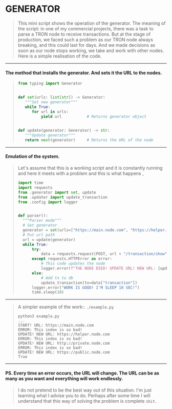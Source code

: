 # GENERATOR

> This mini script shows the operation of the generator. The meaning of the script: in one 
> of my commercial projects, there was a task to parse a TRON node to receive transactions. 
> But at the stage of production, we faced such a problem as our TRON node always breaking,
> and this could last for days. And we made decisions as soon as our node stops working, 
> we take and work with other nodes. Here is a simple realisation of the code.

---

#### The method that installs the generator. And sets it the URL to the nodes.
>```python
> from typing import Generator
>
>
> def set(urls: list[str]) -> Generator:
>    """Set new generator"""
>    while True: 
>       for url in urls:
>           yield url           # Returns generator object
> 
>    
> def update(generator: Generator) -> str:
>    """Update generator"""
>    return next(generator)     # Returns the URL of the node
>
> ```

----

#### Emulation of the system.
>Let's assume that this is a working script and it is constantly running and here 
> it meets with a problem and this is what happens
,
> ```python
> import time
> import requests
> from .generator import set, update
> from .updater import update_transaction
> from .config import logger
> 
>
> def parser():
>   """Parser mode"""
>   # Set generator
>   generator = set(urls=["https://main.node.com", "https://helper.node.com", ...])
>   # Put url path 
>   url = update(generator)
>   while True:
>       try:
>           data = requests.request(POST, url + "/transaction/show", json={...})
>       except requests.HTTPError as error:
>           # This code updates the node
>           logger.error(f"THE NODE DIED! UPDATE URL! NEW URL: {update(generator)}")
>       else:
>           # Add tx to db
>           update_transaction(tx=data["transaction"])
>       logger.error("WORK IS GOOD! I'M SLEEP 10 SEC!")
>       time.sleep(10)
>
> ```

-----

> A simpler example of the work:: `./example.py`
> ```shell
> python3 example.py 
> ...
> START! URL: https://main.node.com
> ERROR: This index is so bad!
> UPDATE! NEW URL: https://helper.node.com
> ERROR: This index is so bad!
> UPDATE! NEW URL: http://private.node.com
> ERROR: This index is so bad!
> UPDATE! NEW URL: https://public.node.com
> True
> ```

----
#### PS. Every time an error occurs, the URL will change. The URL can be as many as you want and everything will work endlessly.

> I do not pretend to be the best way out of this situation. I'm just learning what I advise you to do. Perhaps after 
> some time I will understand that this way of solving the problem is complete `shit`.